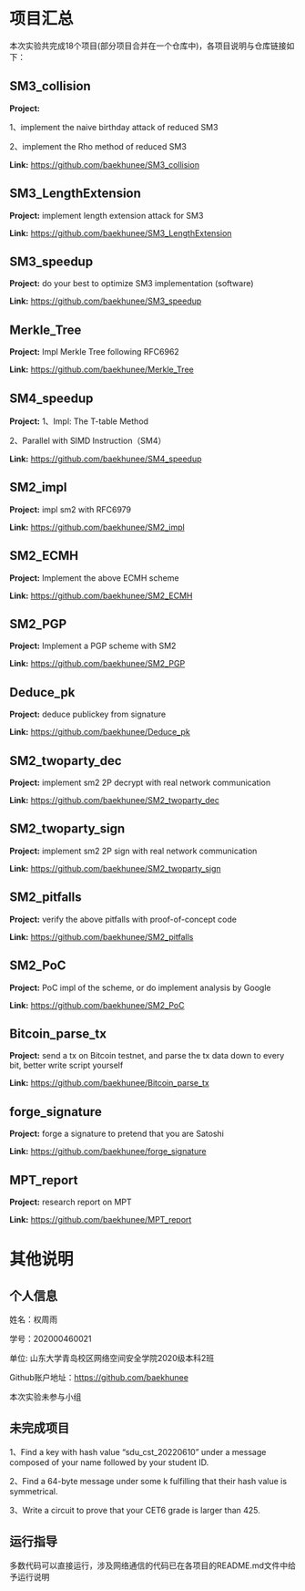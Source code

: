 # 项目汇总
本次实验共完成18个项目(部分项目合并在一个仓库中)，各项目说明与仓库链接如下：

## SM3_collision

__Project:__

1、implement the naive birthday attack of reduced SM3

2、implement the Rho method of reduced SM3

__Link:__ https://github.com/baekhunee/SM3_collision

## SM3_LengthExtension

__Project:__ implement length extension attack for SM3

__Link:__ https://github.com/baekhunee/SM3_LengthExtension

## SM3_speedup

__Project:__ do your best to optimize SM3 implementation (software)

__Link:__ https://github.com/baekhunee/SM3_speedup

## Merkle_Tree

__Project:__ Impl Merkle Tree following RFC6962

__Link:__ https://github.com/baekhunee/Merkle_Tree

## SM4_speedup

__Project:__ 
1、Impl: The T-table Method

2、Parallel with SIMD Instruction（SM4）

__Link:__ https://github.com/baekhunee/SM4_speedup

## SM2_impl

__Project:__ impl sm2 with RFC6979

__Link:__ https://github.com/baekhunee/SM2_impl

## SM2_ECMH

__Project:__ Implement the above ECMH scheme

__Link:__ https://github.com/baekhunee/SM2_ECMH

## SM2_PGP

__Project:__ Implement a PGP scheme with SM2

__Link:__ https://github.com/baekhunee/SM2_PGP

## Deduce_pk

__Project:__ deduce publickey from signature

__Link:__ https://github.com/baekhunee/Deduce_pk

## SM2_twoparty_dec

__Project:__ implement sm2 2P decrypt with real network communication

__Link:__ https://github.com/baekhunee/SM2_twoparty_dec

## SM2_twoparty_sign

__Project:__ implement sm2 2P sign with real network communication

__Link:__ https://github.com/baekhunee/SM2_twoparty_sign

## SM2_pitfalls

__Project:__ verify the above pitfalls with proof-of-concept code

__Link:__ https://github.com/baekhunee/SM2_pitfalls

## SM2_PoC

__Project:__ PoC impl of the scheme, or do implement analysis by Google

__Link:__ https://github.com/baekhunee/SM2_PoC

## Bitcoin_parse_tx

__Project:__ send a tx on Bitcoin testnet, and parse the tx data down to every bit, better write script yourself

__Link:__ https://github.com/baekhunee/Bitcoin_parse_tx

## forge_signature

__Project:__ forge a signature to pretend that you are Satoshi

__Link:__ https://github.com/baekhunee/forge_signature

## MPT_report

__Project:__ research report on MPT

__Link:__ https://github.com/baekhunee/MPT_report

# 其他说明
## 个人信息
姓名：权周雨

学号：202000460021

单位: 山东大学青岛校区网络空间安全学院2020级本科2班

Github账户地址：https://github.com/baekhunee

本次实验未参与小组

## 未完成项目
1、Find a key with hash value “sdu_cst_20220610” under a message composed of your name followed by your student ID. 

2、Find a 64-byte message under some k fulfilling that their hash value is symmetrical.

3、Write a circuit to prove that your CET6 grade is larger than 425. 

## 运行指导
多数代码可以直接运行，涉及网络通信的代码已在各项目的README.md文件中给予运行说明
